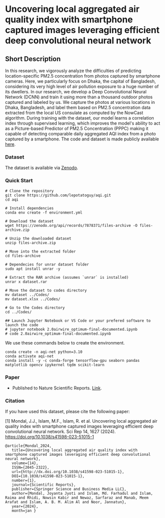 # Uncovering local aggregated air quality index with smartphone captured images leveraging efficient deep convolutional neural network

## Short Description

In this research, we vigorously analyze the difficulties of predicting location-specific PM2.5 concentration from photos captured by smartphone cameras. Here, we particularly focus on Dhaka, the capital of Bangladesh, considering its very high level of air pollution exposure to a huge number of its dwellers. In our research, we develop a Deep Convolutional Neural Network (DCNN) and train it using more than a thousand outdoor photos captured and labeled by us. We capture the photos at various locations in Dhaka, Bangladesh, and label them based on PM2.5 concentration data extracted from the local US consulate as computed by the NowCast algorithm. During training with the dataset, our model learns a correlation index through supervised learning, which improves the model's ability to act as a Picture-based Predictor of PM2.5 Concentration (PPPC) making it capable of detecting comparable daily aggregated AQI index from a photo captured by a smartphone. The code and dataset is made publicly available [here](#).

### Dataset
The dataset is available via [Zenodo](https://zenodo.org/record/7878371).

### Quick Start

```
# Clone the repository
git clone https://github.com/lepotatoguy/aqi.git
cd aqi

# Install dependencies
conda env create -f environment.yml

# Download the dataset
wget https://zenodo.org/api/records/7878371/files-archive -O files-archive.zip

# Unzip the downloaded dataset
unzip files-archive.zip

# Move into the extracted folder
cd files-archive

# Dependecies for unrar dataset folder
sudo apt install unrar -y

# Extract the RAR archive (assumes `unrar` is installed)
unrar x dataset.rar

# Move the dataset to codes directory
mv dataset ../Codes/
mv dataset.xlsx ../Codes/

# Go to the Codes directory
cd ../Codes/

## Launch Jupyter Notebook or VS Code or your prefered software to launch the code
# jupyter notebook 2.0airwire_optimum-final-documented.ipynb
# code 2.0airwire_optimum-final-documented.ipynb

```

We use these commands below to create the environment.

```
conda create -n aqi-net python=3.10
conda activate aqi-net
conda install -y -c conda-forge tensorflow-gpu seaborn pandas matplotlib opencv ipykernel tqdm scikit-learn
```

### Paper
* Published to Nature Scientific Reports. [Link](https://www.nature.com/articles/s41598-023-51015-1?).

### Citation

If you have used this dataset, please cite the following paper: 

[1] Mondal, J.J., Islam, M.F., Islam, R. et al. Uncovering local aggregated air quality index with smartphone captured images leveraging efficient deep convolutional neural network. Sci Rep 14, 1627 (2024). https://doi.org/10.1038/s41598-023-51015-1

```
@article{Mondal_2024,
   title={Uncovering local aggregated air quality index with smartphone captured images leveraging efficient deep convolutional neural network},
   volume={14},
   ISSN={2045-2322},
   url={http://dx.doi.org/10.1038/s41598-023-51015-1},
   DOI={10.1038/s41598-023-51015-1},
   number={1},
   journal={Scientific Reports},
   publisher={Springer Science and Business Media LLC},
   author={Mondal, Joyanta Jyoti and Islam, Md. Farhadul and Islam, Raima and Rhidi, Nowsin Kabir and Newaz, Sarfaraz and Manab, Meem Arafat and Islam, A. B. M. Alim Al and Noor, Jannatun},
   year={2024},
   month=jan }
```
